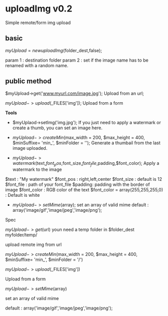 uploadImg v0.2
===============

Simple remote/form img upload

basic
-----

$myUpload = new uploadImg($folder_dest,false); 

param 1 : destination folder
param 2 : set if the image name has to be renamed with a random name.

public method
-------------

$myUpload->get('www.myurl.com/image.jpg');
Upload from an url;

$myUpload->upload($_FILES['img']);
Upload from a form

**Tools**

* $myUplaod->setImg('img.jpg');
If you just need to apply a watermark or create a thumb, you can set an image here.

* $myUpload->createMin($max_width = 200,  $max_height = 400, $minSuffixe= 'min_', $minFolder = '');
Generate a thumbail from the last image uploaded.

* $myUpload->watermark($text,$font_pos,$font_size,$font_file,$padding,$font_color);
Apply a watermark to the image

$text : "My watermark"
$font_pos : right,left,center
$font_size : default is 12
$font_file : path of your font_file
$padding: padding with the border of image
$font_color : RGB color of the text $font_color = array(255,255,255,0) : Default is white


* $myUpload->setMime($array);
set an array of valid mime
default : array('image/gif','image/jpeg','image/png');

Spec


$myUpload->get($url)
youn need a temp folder in $folder_dest
myfolder/temp/

upload remote img from url

$myUpload->createMin($max_width = 200,  $max_height = 400, $minSuffixe= 'min_', $minFolder = '/')



$myUpload->upload($_FILES['img'])

Upload from a form

$myUpload->setMime($array)

set an array of valid mime

default : array('image/gif','image/jpeg','image/png');